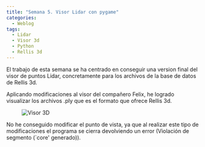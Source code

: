 ```yaml
---
title: "Semana 5. Visor Lidar con pygame"
categories:
  - Weblog
tags:
  - Lidar
  - Visor 3d
  - Python
  - Rellis 3d
---
```


El trabajo de esta semana se ha centrado en conseguir una version final del visor de puntos Lidar, concretamente para los archivos de la base de datos de Rellis 3d.

Aplicando modificaciones al visor del compañero Felix, he logrado visualizar los archivos .ply que es el formato que ofrece Rellis 3d.


<figure class="align-center" style="max-width: 100%">
  <img src="{{ site.url }}{{ site.baseurl }}/home/daniel/2024-tfg-daniel-borja/docs/assets/videos/visorLidar.gif" alt="Visor 3D">
</figure>


No he conseguido modificar el punto de vista, ya que al realizar este tipo de modificaciones el programa se cierra devolviendo un error (Violación de segmento (`core' generado)).